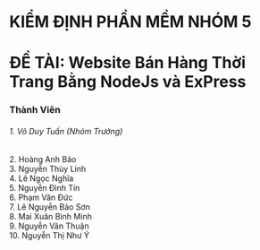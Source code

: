 # KIỂM ĐỊNH PHẦN MỀM NHÓM 5
# ĐỀ TÀI: Website Bán Hàng Thời Trang Bằng NodeJs và ExPress
<h3>Thành Viên</h3>
<h6>1. Võ Duy Tuấn (Nhóm Trưởng)</h6>
2. Hoàng Anh Bảo<br>
3. Nguyễn Thùy Linh<br>
4.  Lê Ngọc Nghĩa<br>
5. Nguyễn Đình Tín<br>
6. Phạm Văn Đức<br>
7. Lê Nguyễn Bảo Sơn<br>
8. Mai Xuân Bình Minh<br>
9. Nguyễn Văn Thuận<br>
10. Nguyễn Thị Như Ý<br>
